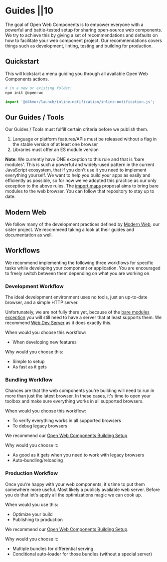 # Guides ||10

The goal of Open Web Components is to empower everyone with a powerful and battle-tested setup for sharing open-source web components. We try to achieve this by giving a set of recommendations and defaults on how to facilitate your web component project. Our recommendations covers things such as development, linting, testing and building for production.

## Quickstart

This will kickstart a menu guiding you through all available Open Web Components actions.

```bash
# in a new or existing folder:
npm init @open-wc
```

```js script
import '@d4kmor/launch/inline-notification/inline-notification.js';
```

## Our Guides / Tools

Our Guides / Tools must fulfill certain criteria before we publish them.

1. Language or platform features/APIs must be released without a flag in the stable version of at least one browser
1. Libraries must offer an ES module version

**Note**: <a id="bare-specifiers"></a>We currently have ONE exception to this rule and that is 'bare modules'.
This is such a powerful and widely-used pattern in the current JavaScript ecosystem, that if you don't use it you need to implement everything yourself.
We want to help you build your apps as easily and efficiently as possible, so for now we've adopted this practice as our only exception to the above rules.
The [import maps](https://github.com/WICG/import-maps) proposal aims to bring bare modules to the web browser. You can follow that repository to stay up to date.

## Modern Web

We follow many of the development practices defined by [Modern Web](http://modern-web.dev/), our sister project. We recommend taking a look at their guides and documentation as well.

## Workflows

We recommend implementing the following three workflows for specific tasks while developing your component or application.
You are encouraged to freely switch between them depending on what you are working on.

### Development Workflow

The ideal development environment uses no tools, just an up-to-date browser, and a simple HTTP server.

<inline-notification type="warning">

Unfortunately, we are not fully there yet, because of the [bare modules exception](#bare-specifiers) you will still need to have a server that at least supports them.
We recommend [Web Dev Server](https://modern-web.dev/docs/dev-server/overview/) as it does exactly this.

</inline-notification>

When would you choose this workflow:

- When developing new features

Why would you choose this:

- Simple to setup
- As fast as it gets

### Bundling Workflow

Chances are that the web components you're building will need to run in more than just the latest browser.
In these cases, it's time to open your toolbox and make sure everything works in all supported browsers.

When would you choose this workflow:

- To verify everything works in all supported browsers
- To debug legacy browsers

We recommend our [Open Web Components Building Setup](../docs/building/overview.md).

Why would you choose it:

- As good as it gets when you need to work with legacy browsers
- Auto-bundling/reloading

### Production Workflow

Once you're happy with your web components, it's time to put them somewhere more useful.
Most likely a publicly available web server.
Before you do that let's apply all the optimizations magic we can cook up.

When would you use this:

- Optimize your build
- Publishing to production

We recommend our [Open Web Components Building Setup](../docs/building/overview.md).

Why would you choose it:

- Multiple bundles for differential serving
- Conditional auto-loader for those bundles (without a special server)

